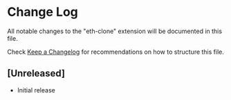 # Change Log

All notable changes to the "eth-clone" extension will be documented in this file.

Check [Keep a Changelog](http://keepachangelog.com/) for recommendations on how to structure this file.

## [Unreleased]

- Initial release